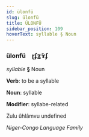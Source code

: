 ```yaml
---
id: ülonfü
slug: ülonfü
title: ÜLONFÜ
sidebar_position: 109
hoverText: syllable § Noun
---
```


### ülonfü&emsp;<span kind="abugida">ɽʄʓ̃ɤʄ</span>

*syllable* **§** Noun

**Verb**: to be a syllable

**Noun**: syllable

**Modifier**: syllabe-related

Zulu ûhlâmvu undefined

*Niger-Congo Language Family*
